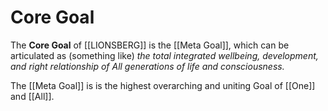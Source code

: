 # Core Goal

The **Core Goal** of [[LIONSBERG]] is the [[Meta Goal]], which can be articulated as (something like) _the total integrated wellbeing, development, and right relationship of All generations of life and consciousness._  

The [[Meta Goal]] is is the highest overarching and uniting Goal of [[One]] and [[All]].  